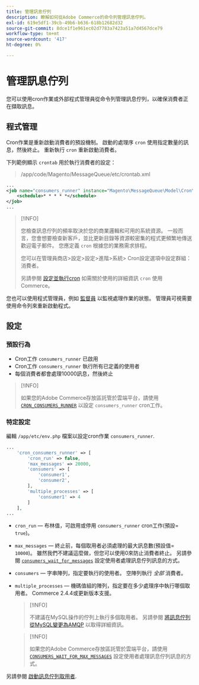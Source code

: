 ```yaml
---
title: 管理訊息佇列
description: 瞭解如何從Adobe Commerce的命令列管理訊息佇列。
exl-id: 619e5df1-39cb-49b6-b636-618b12682d32
source-git-commit: 8dce1f1e961ec02d7783a7423a51a7d4567dce79
workflow-type: tm+mt
source-wordcount: '417'
ht-degree: 0%

---
```


# 管理訊息佇列

您可以使用cron作業或外部程式管理員從命令列管理訊息佇列，以確保消費者正在擷取訊息。

## 程式管理

Cron作業是重新啟動消費者的預設機制。 啟動的處理序 `cron` 使用指定數量的訊息，然後終止。 重新執行 `cron` 重新啟動消費者。

下列範例顯示 `crontab` 用於執行消費者的設定：

> /app/code/Magento/MessageQueue/etc/crontab.xml

```xml
...
<job name="consumers_runner" instance="Magento\MessageQueue\Model\Cron\ConsumersRunner" method="run">
    <schedule>* * * * *</schedule>
</job>
...
```

>[!INFO]
>
>您檢查訊息佇列的頻率取決於您的商業邏輯和可用的系統資源。 一般而言，您會想要檢查新客戶，並比更新目錄等資源較密集的程式更頻繁地傳送歡迎電子郵件。 您應定義 `cron` 根據您的業務需求排程。
>
>您可以在管理員商店>設定>設定>進階>系統> Cron設定選項中設定群組：消費者。
>
>另請參閱 [設定並執行cron](../cli/configure-cron-jobs.md) 如需關於使用的詳細資訊 `cron` 使用Commerce。

您也可以使用程式管理員，例如 [監督員](https://supervisord.readthedocs.io/en/latest/) 以監視處理作業的狀態。 管理員可視需要使用命令列來重新啟動程式。

## 設定

### 預設行為

- Cron工作 `consumers_runner` 已啟用
- Cron工作 `consumers_runner` 執行所有已定義的使用者
- 每個消費者都會處理10000訊息，然後終止

>[!INFO]
>
>如果您的Adobe Commerce存放區託管於雲端平台，請使用 [`CRON_CONSUMERS_RUNNER`](https://experienceleague.adobe.com/docs/commerce-cloud-service/user-guide/configure/env/stage/variables-deploy.html#cron_consumers_runner) 以設定 `consumers_runner` cron工作。

### 特定設定

編輯 `/app/etc/env.php` 檔案以設定cron作業 `consumers_runner`.

```php
...
    'cron_consumers_runner' => [
        'cron_run' => false,
        'max_messages' => 20000,
        'consumers' => [
            'consumer1',
            'consumer2',
        ],
        'multiple_processes' => [
            'consumer1' => 4
        ]
    ],
...
```

- `cron_run`  — 布林值，可啟用或停用 `consumers_runner` cron工作(預設= `true`)。
- `max_messages`  — 終止前，每個取用者必須處理的最大訊息數(預設值= `10000`)。 雖然我們不建議這麼做，但您可以使用0來防止消費者終止。 另請參閱 [`consumers_wait_for_messages`](../reference/config-reference-envphp.md#consumerswaitformessages) 設定使用者處理訊息佇列訊息的方式。
- `consumers`  — 字串陣列，指定要執行的使用者。 空陣列執行 *全部* 消費者。
- `multiple_processes`  — 機碼值組的陣列，指定要在多少處理序中執行哪個取用者。 Commerce 2.4.4或更新版本支援。

  >[!INFO]
  >
  >不建議在MySQL操作的佇列上執行多個取用者。 另請參閱 [將訊息佇列從MySQL變更為AMQP](https://developer.adobe.com/commerce/php/development/components/message-queues/#change-message-queue-from-mysql-to-amqp) 以取得詳細資訊。

  >[!INFO]
  >
  >如果您的Adobe Commerce存放區託管於雲端平台，請使用 [`CONSUMERS_WAIT_FOR_MAX_MESSAGES`](https://experienceleague.adobe.com/docs/commerce-cloud-service/user-guide/configure/env/stage/variables-deploy.html#consumers_wait_for_max_messages) 設定使用者處理訊息佇列訊息的方式。

另請參閱 [啟動訊息佇列取用者](../cli/start-message-queues.md).
